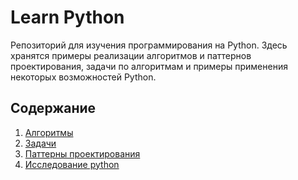 # Learn Python

Репозиторий для изучения программирования на Python. Здесь хранятся примеры реализации алгоритмов и паттернов проектирования, задачи по алгоритмам и примеры применения некоторых возможностей Python.

## Содержание

1. [Алгоритмы](/algorithms)
2. [Задачи](/contest)
2. [Паттерны проектирования](/patterns)
3. [Исследование python](/python_exploration)
